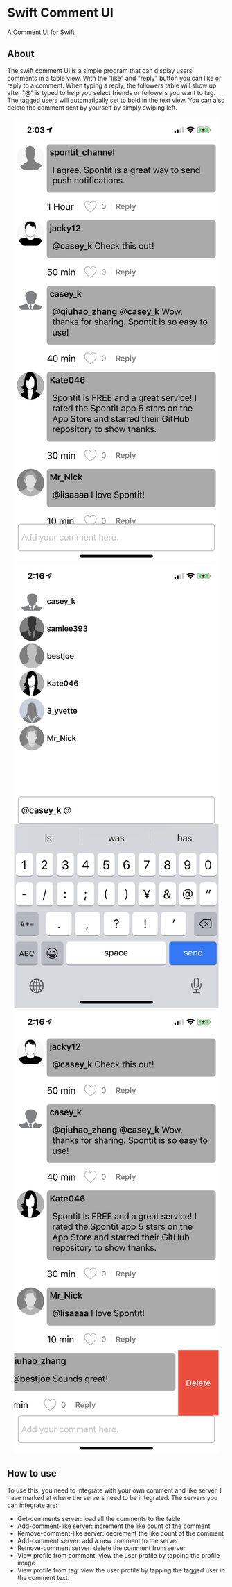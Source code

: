 # Swift Comment UI
A Comment UI for Swift

## About
The swift comment UI is a simple program that can display users' comments in a table view. With the "like" and "reply" button you can like or reply to a comment. When typing a reply, the followers table will show up after "@" is typed to help you select friends or followers you want to tag. The tagged users will automatically set to bold in the text view. You can also delete the comment sent by yourself by simply swiping left.

<p align="center">
    <img src="https://github.com/spontit/swift-comment-ui/raw/master/ScreenShots/IMG_1323.PNG" /> 
    <img src="https://github.com/spontit/swift-comment-ui/raw/master/ScreenShots/IMG_1326.PNG" /> 
    <img src="https://github.com/spontit/swift-comment-ui/raw/master/ScreenShots/IMG_1327.PNG" /> 
</p>

## How to use
To use this, you need to integrate with your own comment and like server. I have marked at where the servers need to be integrated. The servers you can integrate are:

- Get-comments server: load all the comments to the table
- Add-comment-like server: increment the like count of the comment
- Remove-comment-like server: decrement the like count of the comment
- Add-comment server: add a new comment to the server
- Remove-comment server: delete the comment from server
- View profile from comment: view the user profile by tapping the profile image
- View profile from tag: view the user profile by tapping the tagged user in the comment text.
